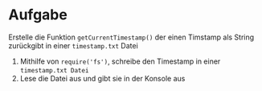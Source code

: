 # Aufgabe

Erstelle die Funktion `getCurrentTimestamp()` der einen Timstamp als String zurückgibt in einer `timestamp.txt` Datei

1. Mithilfe von `require('fs')`, schreibe den Timestamp in einer `timestamp.txt Datei`
2. Lese die Datei aus und gibt sie in der Konsole aus
